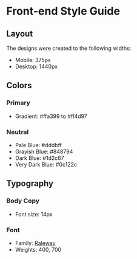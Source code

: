 # Front-end Style Guide

## Layout

The designs were created to the following widths:

- Mobile: 375px
- Desktop: 1440px

## Colors

### Primary

- Gradient: #ffa399 to #ff4d97

### Neutral

- Pale Blue: #dddbff
- Grayish Blue: #848794
- Dark Blue: #1d2c67
- Very Dark Blue: #0c122c

## Typography

### Body Copy

- Font size: 14px

### Font

- Family: [Raleway](https://fonts.google.com/specimen/Raleway)
- Weights: 400, 700
